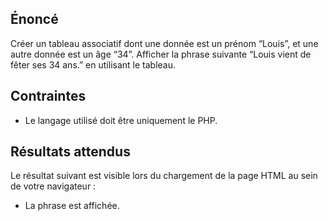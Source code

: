 ## Énoncé

Créer un tableau associatif dont une donnée est un prénom “Louis”, et une autre donnée est un âge “34”. Afficher la phrase suivante “Louis vient de fêter ses 34 ans.” en utilisant le tableau.

## Contraintes

- Le langage utilisé doit être uniquement le PHP.

## Résultats attendus

Le résultat suivant est visible lors du chargement de la page HTML au sein de votre navigateur :

- La phrase est affichée.